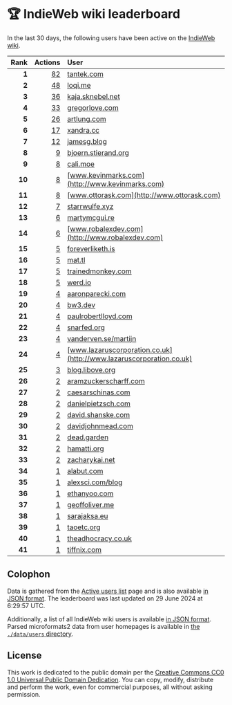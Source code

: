 # 🏆 IndieWeb wiki leaderboard

In the last 30 days, the following users have been active on the [IndieWeb wiki](https://indieweb.org).

| Rank | Actions | User |
|-----:|--------:|:-----|
| **1** | [82](https://indieweb.org/Special:Contributions/Tantek.com) | [tantek.com](http://tantek.com) |
| **2** | [48](https://indieweb.org/Special:Contributions/Loqi.me) | [loqi.me](http://loqi.me) |
| **3** | [36](https://indieweb.org/Special:Contributions/Kaja.sknebel.net) | [kaja.sknebel.net](http://kaja.sknebel.net) |
| **4** | [33](https://indieweb.org/Special:Contributions/Gregorlove.com) | [gregorlove.com](http://gregorlove.com) |
| **5** | [26](https://indieweb.org/Special:Contributions/Artlung.com) | [artlung.com](http://artlung.com) |
| **6** | [17](https://indieweb.org/Special:Contributions/Xandra.cc) | [xandra.cc](http://xandra.cc) |
| **7** | [12](https://indieweb.org/Special:Contributions/Jamesg.blog) | [jamesg.blog](http://jamesg.blog) |
| **8** | [9](https://indieweb.org/Special:Contributions/Bjoern.stierand.org) | [bjoern.stierand.org](http://bjoern.stierand.org) |
| **9** | [8](https://indieweb.org/Special:Contributions/Cali.moe) | [cali.moe](http://cali.moe) |
| **10** | [8](https://indieweb.org/Special:Contributions/Www.kevinmarks.com) | [www.kevinmarks.com](http://www.kevinmarks.com) |
| **11** | [8](https://indieweb.org/Special:Contributions/Www.ottorask.com) | [www.ottorask.com](http://www.ottorask.com) |
| **12** | [7](https://indieweb.org/Special:Contributions/Starrwulfe.xyz) | [starrwulfe.xyz](http://starrwulfe.xyz) |
| **13** | [6](https://indieweb.org/Special:Contributions/Martymcgui.re) | [martymcgui.re](http://martymcgui.re) |
| **14** | [6](https://indieweb.org/Special:Contributions/Www.robalexdev.com) | [www.robalexdev.com](http://www.robalexdev.com) |
| **15** | [5](https://indieweb.org/Special:Contributions/Foreverliketh.is) | [foreverliketh.is](http://foreverliketh.is) |
| **16** | [5](https://indieweb.org/Special:Contributions/Mat.tl) | [mat.tl](http://mat.tl) |
| **17** | [5](https://indieweb.org/Special:Contributions/Trainedmonkey.com) | [trainedmonkey.com](http://trainedmonkey.com) |
| **18** | [5](https://indieweb.org/Special:Contributions/Werd.io) | [werd.io](http://werd.io) |
| **19** | [4](https://indieweb.org/Special:Contributions/Aaronparecki.com) | [aaronparecki.com](http://aaronparecki.com) |
| **20** | [4](https://indieweb.org/Special:Contributions/Bw3.dev) | [bw3.dev](http://bw3.dev) |
| **21** | [4](https://indieweb.org/Special:Contributions/Paulrobertlloyd.com) | [paulrobertlloyd.com](http://paulrobertlloyd.com) |
| **22** | [4](https://indieweb.org/Special:Contributions/Snarfed.org) | [snarfed.org](http://snarfed.org) |
| **23** | [4](https://indieweb.org/Special:Contributions/Vanderven.se_martijn) | [vanderven.se/martijn](http://vanderven.se/martijn) |
| **24** | [4](https://indieweb.org/Special:Contributions/Www.lazaruscorporation.co.uk) | [www.lazaruscorporation.co.uk](http://www.lazaruscorporation.co.uk) |
| **25** | [3](https://indieweb.org/Special:Contributions/Blog.libove.org) | [blog.libove.org](http://blog.libove.org) |
| **26** | [2](https://indieweb.org/Special:Contributions/Aramzuckerscharff.com) | [aramzuckerscharff.com](http://aramzuckerscharff.com) |
| **27** | [2](https://indieweb.org/Special:Contributions/Caesarschinas.com) | [caesarschinas.com](http://caesarschinas.com) |
| **28** | [2](https://indieweb.org/Special:Contributions/Danielpietzsch.com) | [danielpietzsch.com](http://danielpietzsch.com) |
| **29** | [2](https://indieweb.org/Special:Contributions/David.shanske.com) | [david.shanske.com](http://david.shanske.com) |
| **30** | [2](https://indieweb.org/Special:Contributions/Davidjohnmead.com) | [davidjohnmead.com](http://davidjohnmead.com) |
| **31** | [2](https://indieweb.org/Special:Contributions/Dead.garden) | [dead.garden](http://dead.garden) |
| **32** | [2](https://indieweb.org/Special:Contributions/Hamatti.org) | [hamatti.org](http://hamatti.org) |
| **33** | [2](https://indieweb.org/Special:Contributions/Zacharykai.net) | [zacharykai.net](http://zacharykai.net) |
| **34** | [1](https://indieweb.org/Special:Contributions/Alabut.com) | [alabut.com](http://alabut.com) |
| **35** | [1](https://indieweb.org/Special:Contributions/Alexsci.com_blog) | [alexsci.com/blog](http://alexsci.com/blog) |
| **36** | [1](https://indieweb.org/Special:Contributions/Ethanyoo.com) | [ethanyoo.com](http://ethanyoo.com) |
| **37** | [1](https://indieweb.org/Special:Contributions/Geoffoliver.me) | [geoffoliver.me](http://geoffoliver.me) |
| **38** | [1](https://indieweb.org/Special:Contributions/Sarajaksa.eu) | [sarajaksa.eu](http://sarajaksa.eu) |
| **39** | [1](https://indieweb.org/Special:Contributions/Taoetc.org) | [taoetc.org](http://taoetc.org) |
| **40** | [1](https://indieweb.org/Special:Contributions/Theadhocracy.co.uk) | [theadhocracy.co.uk](http://theadhocracy.co.uk) |
| **41** | [1](https://indieweb.org/Special:Contributions/Tiffnix.com) | [tiffnix.com](http://tiffnix.com) |


## Colophon

Data is gathered from the [Active users list](https://indieweb.org/Special:ActiveUsers) page and is also available [in JSON format](https://github.com/jgarber623/indieweb-wiki-leaderboard/blob/main/data/leaderboard.json). The leaderboard was last updated on 29 June 2024 at 6:29:57 UTC.

Additionally, a list of all IndieWeb wiki users is available [in JSON format](https://github.com/jgarber623/indieweb-wiki-leaderboard/blob/main/data/users.json). Parsed microformats2 data from user homepages is available in [the `./data/users` directory](https://github.com/jgarber623/indieweb-wiki-leaderboard/blob/main/data/users).

## License

This work is dedicated to the public domain per the [Creative Commons CC0 1.0 Universal Public Domain Dedication](https://creativecommons.org/publicdomain/zero/1.0/). You can copy, modify, distribute and perform the work, even for commercial purposes, all without asking permission.
